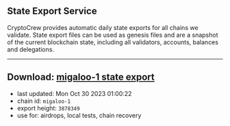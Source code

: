 ## State Export Service
CryptoCrew provides automatic daily state exports for all chains we validate. State export files can be used as genesis files and are a snapshot of the current blockchain state, including all validators, accounts, balances and delegations.

---
**Download: [migaloo-1 state export](https://dl.ccvalidators.com/SERVICE/migaloo/migaloo-1_export_3878349.json)**
---

- last updated: Mon Oct 30 2023 01:00:22
- chain id: `migaloo-1`
- export height: `3878349`
- use for: airdrops, local tests, chain recovery

